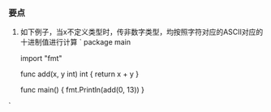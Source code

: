  ### 要点

 1. 如下例子，当x不定义类型时，传非数字类型，均按照字符对应的ASCII对应的十进制值进行计算
 `
    package main
        
    import "fmt"
    
    func add(x, y int) int {
    	return x + y
    }
    
    func main() {
    	fmt.Println(add(0, 13))
    }

 `
 

